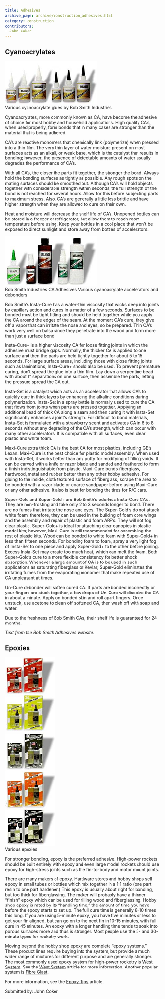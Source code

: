 ```yaml
---
title: Adhesives
archive_page: archive/construction_adhesives.html
category: construction
contributors:
- John Coker
---
```

## Cyanoacrylates

![](/images/construction_adhesive1.jpg)  
Various cyanoacrylate glues by Bob Smith Industries

Cyanoacrylates, more commonly known as CA, have become the adhesive of choice for most hobby and household applications. High quality CA’s, when used properly, form bonds that in many cases are stronger than the material that is being adhered.

CA’s are reactive monomers that chemically link (polymerize) when pressed into a thin film. The very thin layer of water moisture present on most surfaces acts as an alkali, or weak base, which is the catalyst that results in bonding; however, the presence of detectable amounts of water usually degrades the performance of CA’s.

With all CA’s, the closer the parts fit together, the stronger the bond. Always hold the bonding surfaces as tightly as possible. Any rough spots on the mating surfaces should be smoothed out. Although CA’s will hold objects together with considerable strength within seconds, the full strength of the bond is not reached for several hours. Allow for this before subjecting parts to maximum stress. Also, CA’s are generally a little less brittle and have higher strength when they are allowed to cure on their own.

Heat and moisture will decrease the shelf life of CA’s. Unopened bottles can be stored in a freezer or refrigerator, but allow them to reach room temperature before using. Keep your bottles in a cool place that won’t be exposed to direct sunlight and store away from bottles of accelerators.

![](/images/construction_adhesive2.jpg)  
Bob Smith Industries CA Adhesives Various cyanoacrylate accelerators and debonders

Bob Smith’s Insta-Cure has a water-thin viscosity that wicks deep into joints by capillary action and cures in a matter of a few seconds. Surfaces to be bonded must be tight fitting and should be held together while you apply the CA around the edges of the seam. At the moment CA’s cure, they give off a vapor that can irritate the nose and eyes, so be prepared. Thin CA’s work very well on balsa since they penetrate into the wood and form more than just a surface bond.

Insta-Cure+ is a higher viscosity CA for loose fitting joints in which the adhesive must bridge gaps. Normally, the thicker CA is applied to one surface and then the parts are held tightly together for about 5 to 15 seconds. For large surface areas, including those with close fitting joints such as laminations, Insta-Cure+ should also be used. To prevent premature curing, don’t spread the glue into a thin film. Lay down a serpentine bead with about 1” separations on one surface, then assemble the parts, letting the pressure spread the CA out.

Insta-Set is a catalyst which acts as an accelerator that allows CA’s to quickly cure in thick layers by enhancing the alkaline conditions during polymerization. Insta-Set in a spray bottle is normally used to cure the CA that flows from joints when parts are pressed together. Applying an additional bead of thick CA along a seam and then curing it with Insta-Set significantly enhances a joint’s strength. For difficult to bond materials, Insta-Set is formulated with a strawberry scent and activates CA in 6 to 8 seconds without any degrading of the CA’s strength, which can occur with many other accelerators. It is compatible with all surfaces, even clear plastic and white foam.

Maxi-Cure extra thick CA is the best CA for most plastics, including GE’s Lexan. Maxi-Cure is the best choice for plastic model assembly. When used with Insta-Set, it works better than any putty for modifying of filling voids. It can be carved with a knife or razor blade and sanded and feathered to form a finish indistinguishable from plastic. Maxi-Cure bonds fiberglass, hardwood, metal and rubber better than any other hobby adhesive. For gluing to the inside, cloth textured surface of fiberglass, scrape the area to be bonded with a razor blade or coarse sandpaper before using Maxi-Cure or any other adhesive. It also is best for bonding the tires for R/C cars.

Super-Gold and Super-Gold+ are Bob Smith’s odorless Insta-Cure CA’s. They are non-frosting and take only 2 to 3 seconds longer to bond. There are no fumes that irritate the nose and eyes. The Super-Gold’s do not attack white foam; therefore, they can be used in the building of foam core wings and the assembly and repair of plastic and foam ARF’s. They will not fog clear plastic. Super-Gold+ is ideal for attaching clear canopies in plastic model kits; however, Maxi-Cure is still recommended for assembling the rest of plastic kits. Wood can be bonded to white foam with Super-Gold+ in less than fifteen seconds. For bonding foam to foam, spray a very light fog of Insta-Set to one piece and apply Super-Gold+ to the other before joining. Excess Insta-Set may create too much heat, which can melt the foam. Both Super-Gold’s cure to a more flexible consistency for better shock absorption. Whenever a large amount of CA is to be used in such applications as saturating fiberglass or Kevlar, Super-Gold eliminates the irritating fumes from the evaporating monomer that make repeated use of CA unpleasant at times.

Un-Cure debonder will soften cured CA. If parts are bonded incorrectly or your fingers are stuck together, a few drops of Un-Cure will dissolve the CA in about a minute. Apply on bonded skin and roll apart fingers. Once unstuck, use acetone to clean off softened CA, then wash off with soap and water.

Due to the freshness of Bob Smith CA’s, their shelf life is guaranteed for 24 months.

_Text from the Bob Smith Adhesives website._

## Epoxies

![](/images/construction_adhesive3.jpg)  
Various epoxies

For stronger bonding, epoxy is the preferred adhesive. High-power rockets should be built entirely with epoxy and even large model rockets should use epoxy for high-stress joints such as the fin-to-body and motor mount joints.

There are many makers of epoxy. Hardware stores and hobby shops sell epoxy in small tubes or bottles which mix together in a 1:1 ratio (one part resin to one part hardener.) This epoxy is usually about right for bonding, but too thick for fiberglassing. The maker will probably have a thinner “finish” epoxy which can be used for filling wood and fiberglassing. Hobby shop epoxy is rated by its “handling time,” the amount of time you have before the epoxy starts to set up. The full cure time is generally 8-10 times this long. If you are using 5-minute epoxy, you have five minutes or less to get your fin aligned, but can go on to the next fin in 10-15 minutes, with full cure in 45 minutes. An epoxy with a longer handling time tends to soak into porous surfaces more and thus is stronger. Most people use the 5- and 30-minute types for rocketry work.

Moving beyond the hobby shop epoxy are complete “epoxy systems.” These product lines require buying into the system, but provide a much wider range of mixtures for different purpose and are generally stronger. The most commonly used epoxy system for high-power rocketry is [West System](https://www.westsystem.com/). See the [West System](/construction/west-system/) article for more information. Another popular system is [Fibre Glast](https://www.fibreglast.com).

For more information, see the [Epoxy Tips](/construction/epoxy-tips/) article.

Submitted by: John Coker

